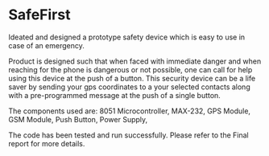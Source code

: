 # SafeFirst
Ideated and designed a prototype safety device which is easy to use in case of an emergency. 

Product is designed such that when faced with immediate danger and when reaching for the phone is dangerous or not possible, one can call for help using this device at the push of a button. This security device can be a life saver by sending your gps coordinates to a your selected contacts along with a pre-programmed message at the push of a single button.

The components used are:
8051 Microcontroller,
MAX-232,
GPS Module,
GSM Module,
Push Button,
Power Supply,

The code has been tested and run successfully. Please refer to the Final report for more details.
